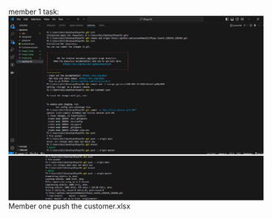 member 1 task:
![Member 1 task](image-3.png)
![Task Pushed](image.png)
Member one push the customer.xlsx
